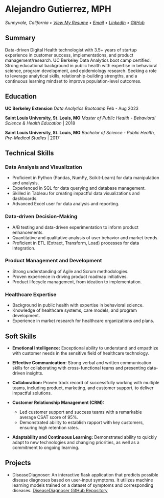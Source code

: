 # Alejandro Gutierrez, MPH
*Sunnyvale, California • [View My Resume](https://excellent-veil-e39.notion.site/Alejandro-Guti-rrez-MPH-7211c39b49ed4f35aca5db655010e974) • [Email](mailto:alej.fx.guti@gmail.com) • [LinkedIn](https://www.linkedin.com/in/alej-fx-gutierrez/) • [GitHub](https://github.com/alejfxguti)*

## Summary
Data-driven Digital Health technologist with 3.5+ years of startup experience in customer success, implementations, and product management/research. UC Berkeley Data Analytics boot camp certified. Strong educational background in public health with expertise in behavioral science, program development, and epidemiology research. Seeking a role to leverage analytical skills, relationship-building strengths, and a continuous learning mindset to improve population-level outcomes.

## Education
**UC Berkeley Extension**
*Data Analytics Bootcamp* Feb - Aug 2023

**Saint Louis University, St. Louis, MO**
*Master of Public Health - Behavioral Science & Health Education* | 2018

**Saint Louis University, St. Louis, MO**
*Bachelor of Science - Public Health, Pre-Medical Studies* | 2017

## Technical Skills

### Data Analysis and Visualization

- Proficient in Python (Pandas, NumPy, Scikit-Learn) for data manipulation and analysis.
- Experienced in SQL for data querying and database management.
- Skilled in Tableau for creating impactful data visualizations and dashboards.
- Advanced Excel user for data analysis and reporting.

### Data-driven Decision-Making

- A/B testing and data-driven experimentation to inform product enhancements.
- Quantitative and qualitative analysis of user behavior and market trends.
- Proficient in ETL (Extract, Transform, Load) processes for data integration.

### Product Management and Development

- Strong understanding of Agile and Scrum methodologies.
- Proven experience in driving product roadmap initiatives.
- Product lifecycle management, from ideation to implementation.

### Healthcare Expertise

- Background in public health with expertise in behavioral science.
- Knowledge of healthcare systems, care models, and program development.
- Experience in market research for healthcare organizations and plans.

## Soft Skills

- **Emotional Intelligence:** Exceptional ability to understand and empathize with customer needs in the sensitive field of healthcare technology.

- **Effective Communication:** Strong verbal and written communication skills for collaborating with cross-functional teams and presenting data-driven insights.

- **Collaboration:** Proven track record of successfully working with multiple teams, including product, marketing, and customer support, to deliver impactful solutions.

- **Customer Relationship Management (CRM):**
  - Led customer support and success teams with a remarkable average CSAT score of 95%.
  - Demonstrated ability to establish rapport with key customers, ensuring high retention rates.

- **Adaptability and Continuous Learning:** Demonstrated ability to quickly adapt to new technologies and changing priorities, as well as a commitment to ongoing learning.

## Projects
- DiseaseDiagnoser: An interactive flask application that predicts possible disease diagnoses based on user-input symptoms. It utilizes machine learning models trained on a dataset of symptoms and corresponding diseases. [DiseaseDiagnoser GitHub Repository](https://github.com/alejfxguti/DiseaseDiagnoser)


<!---
alejfxguti/alejfxguti is a ✨ special ✨ repository because its `README.md` (this file) appears on your GitHub profile.
You can click the Preview link to take a look at your changes.
--->
